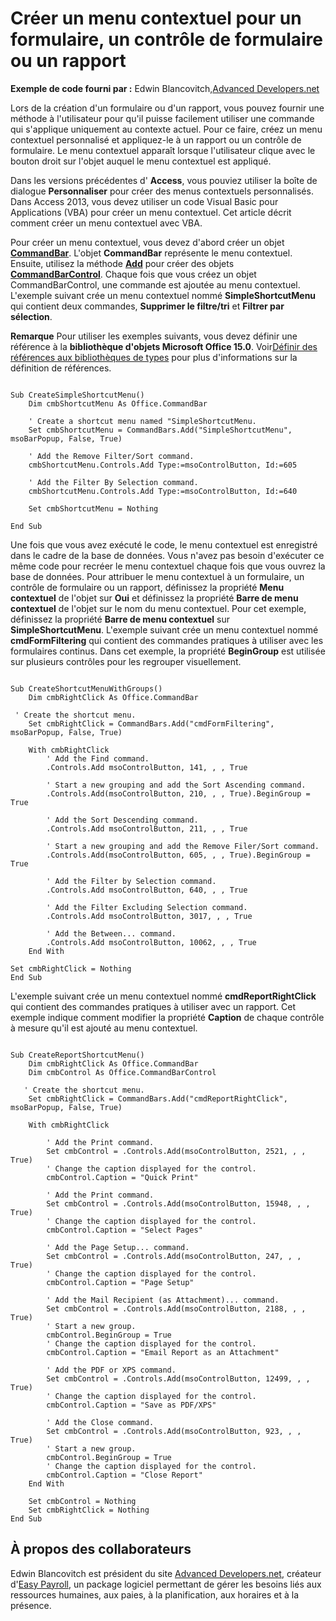 
# Créer un menu contextuel pour un formulaire, un contrôle de formulaire ou un rapport

 **Exemple de code fourni par :** Edwin Blancovitch,[Advanced Developers.net](http://advdev.net/)

Lors de la création d'un formulaire ou d'un rapport, vous pouvez fournir une méthode à l'utilisateur pour qu'il puisse facilement utiliser une commande qui s'applique uniquement au contexte actuel. Pour ce faire, créez un menu contextuel personnalisé et appliquez-le à un rapport ou un contrôle de formulaire. Le menu contextuel apparaît lorsque l'utilisateur clique avec le bouton droit sur l'objet auquel le menu contextuel est appliqué.

Dans les versions précédentes d' **Access**, vous pouviez utiliser la boîte de dialogue  **Personnaliser** pour créer des menus contextuels personnalisés. Dans Access 2013, vous devez utiliser un code Visual Basic pour Applications (VBA) pour créer un menu contextuel. Cet article décrit comment créer un menu contextuel avec VBA.

Pour créer un menu contextuel, vous devez d'abord créer un objet  **[CommandBar](http://msdn.microsoft.com/library/78603954-40aa-64cb-c407-2e0820d65231%28Office.15%29.aspx)**. L'objet **CommandBar** représente le menu contextuel. Ensuite, utilisez la méthode **[Add](http://msdn.microsoft.com/library/53e2b0b9-b11a-bf52-a1a3-523aae2c35d8%28Office.15%29.aspx)** pour créer des objets **[CommandBarControl](http://msdn.microsoft.com/library/b104ec00-beeb-a927-4b7b-108f4e3164f5%28Office.15%29.aspx)**. Chaque fois que vous créez un objet CommandBarControl, une commande est ajoutée au menu contextuel.
L'exemple suivant crée un menu contextuel nommé  **SimpleShortcutMenu** qui contient deux commandes, **Supprimer le filtre/tri** et **Filtrer par sélection**.

 **Remarque**  Pour utiliser les exemples suivants, vous devez définir une référence à la  **bibliothèque d'objets Microsoft Office 15.0**. Voir[Définir des références aux bibliothèques de types](6314a89b-89e9-d8c1-5964-889a361afcd1.md) pour plus d'informations sur la définition de références.




```
 
Sub CreateSimpleShortcutMenu() 
    Dim cmbShortcutMenu As Office.CommandBar 
     
    ' Create a shortcut menu named "SimpleShortcutMenu. 
    Set cmbShortcutMenu = CommandBars.Add("SimpleShortcutMenu", msoBarPopup, False, True) 
     
    ' Add the Remove Filter/Sort command. 
    cmbShortcutMenu.Controls.Add Type:=msoControlButton, Id:=605 
 
    ' Add the Filter By Selection command. 
    cmbShortcutMenu.Controls.Add Type:=msoControlButton, Id:=640 
     
    Set cmbShortcutMenu = Nothing 
     
End Sub
```

Une fois que vous avez exécuté le code, le menu contextuel est enregistré dans le cadre de la base de données. Vous n'avez pas besoin d'exécuter ce même code pour recréer le menu contextuel chaque fois que vous ouvrez la base de données.
Pour attribuer le menu contextuel à un formulaire, un contrôle de formulaire ou un rapport, définissez la propriété  **Menu contextuel** de l'objet sur **Oui** et définissez la propriété **Barre de menu contextuel** de l'objet sur le nom du menu contextuel. Pour cet exemple, définissez la propriété **Barre de menu contextuel** sur **SimpleShortcutMenu**.
L'exemple suivant crée un menu contextuel nommé  **cmdFormFiltering** qui contient des commandes pratiques à utiliser avec les formulaires continus. Dans cet exemple, la propriété **BeginGroup** est utilisée sur plusieurs contrôles pour les regrouper visuellement.



```
 
Sub CreateShortcutMenuWithGroups() 
    Dim cmbRightClick As Office.CommandBar 
 
 ' Create the shortcut menu. 
    Set cmbRightClick = CommandBars.Add("cmdFormFiltering", msoBarPopup, False, True) 
     
    With cmbRightClick 
        ' Add the Find command. 
        .Controls.Add msoControlButton, 141, , , True 
         
        ' Start a new grouping and add the Sort Ascending command. 
        .Controls.Add(msoControlButton, 210, , , True).BeginGroup = True 
         
        ' Add the Sort Descending command. 
        .Controls.Add msoControlButton, 211, , , True 
         
        ' Start a new grouping and add the Remove Filer/Sort command. 
        .Controls.Add(msoControlButton, 605, , , True).BeginGroup = True 
         
        ' Add the Filter by Selection command. 
        .Controls.Add msoControlButton, 640, , , True 
         
        ' Add the Filter Excluding Selection command. 
        .Controls.Add msoControlButton, 3017, , , True 
         
        ' Add the Between... command. 
        .Controls.Add msoControlButton, 10062, , , True 
    End With 
 
Set cmbRightClick = Nothing 
End Sub
```

L'exemple suivant crée un menu contextuel nommé  **cmdReportRightClick** qui contient des commandes pratiques à utiliser avec un rapport. Cet exemple indique comment modifier la propriété **Caption** de chaque contrôle à mesure qu'il est ajouté au menu contextuel.



```
 
Sub CreateReportShortcutMenu() 
    Dim cmbRightClick As Office.CommandBar 
    Dim cmbControl As Office.CommandBarControl 
 
   ' Create the shortcut menu. 
    Set cmbRightClick = CommandBars.Add("cmdReportRightClick", msoBarPopup, False, True) 
 
    With cmbRightClick 
         
        ' Add the Print command. 
        Set cmbControl = .Controls.Add(msoControlButton, 2521, , , True) 
        ' Change the caption displayed for the control. 
        cmbControl.Caption = "Quick Print" 
         
        ' Add the Print command. 
        Set cmbControl = .Controls.Add(msoControlButton, 15948, , , True) 
        ' Change the caption displayed for the control. 
        cmbControl.Caption = "Select Pages" 
         
        ' Add the Page Setup... command. 
        Set cmbControl = .Controls.Add(msoControlButton, 247, , , True) 
        ' Change the caption displayed for the control. 
        cmbControl.Caption = "Page Setup" 
         
        ' Add the Mail Recipient (as Attachment)... command. 
        Set cmbControl = .Controls.Add(msoControlButton, 2188, , , True) 
        ' Start a new group. 
        cmbControl.BeginGroup = True 
        ' Change the caption displayed for the control. 
        cmbControl.Caption = "Email Report as an Attachment" 
         
        ' Add the PDF or XPS command. 
        Set cmbControl = .Controls.Add(msoControlButton, 12499, , , True) 
        ' Change the caption displayed for the control. 
        cmbControl.Caption = "Save as PDF/XPS" 
         
        ' Add the Close command. 
        Set cmbControl = .Controls.Add(msoControlButton, 923, , , True) 
        ' Start a new group. 
        cmbControl.BeginGroup = True 
        ' Change the caption displayed for the control. 
        cmbControl.Caption = "Close Report" 
    End With 
     
    Set cmbControl = Nothing 
    Set cmbRightClick = Nothing 
End Sub
```


## À propos des collaborateurs
<a name="AboutContributors"> </a>

Edwin Blancovitch est président du site [Advanced Developers.net](http://advdev.net/), créateur d'[Easy Payroll](http://www.easypayroll.net/), un package logiciel permettant de gérer les besoins liés aux ressources humaines, aux paies, à la planification, aux horaires et à la présence.

